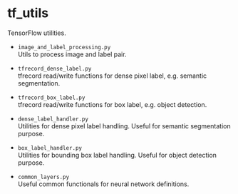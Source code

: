 # tf_utils
TensorFlow utilities.

* `image_and_label_processing.py`  
Utils to process image and label pair.

* `tfrecord_dense_label.py`  
tfrecord read/write functions for dense pixel label, e.g. semantic segmentation.

* `tfrecord_box_label.py`  
tfrecord read/write functions for box label, e.g. object detection.

* `dense_label_handler.py`  
Utilities for dense pixel label handling.
Useful for semantic segmentation purpose.

* `box_label_handler.py`  
Utilities for bounding box label handling.
Useful for object detection purpose.

* `common_layers.py`  
Useful common functionals for neural network definitions.
